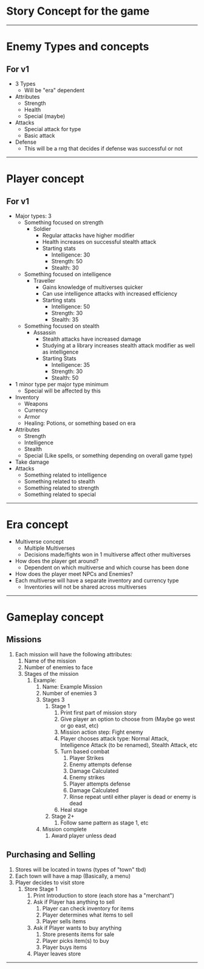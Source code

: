 # Story Concept for the game
_____________________________________
# Enemy Types and concepts
## For v1
* 3 Types
  * Will be "era" dependent
* Attributes
  * Strength
  * Health
  * Special (maybe)
* Attacks
  * Special attack for type
  * Basic attack
* Defense
  * This will be a rng that decides if defense was successful or not
______________________________________________________________________
# Player concept
## For v1
* Major types: 3
  * Something focused on strength
    * Soldier
      * Regular attacks have higher modifier
      * Health increases on successful stealth attack
      * Starting stats
        * Intelligence: 30
        * Strength: 50
        * Stealth: 30
  * Something focused on intelligence
    * Traveller
      * Gains knowledge of multiverses quicker
      * Can use intelligence attacks with increased efficiency
      * Starting stats
        * Intelligence: 50
        * Strength: 30
        * Stealth: 35
  * Something focused on stealth
    * Assassin
      * Stealth attacks have increased damage
      * Studying at a library increases stealth attack modifier as well as intelligence
      * Starting Stats
        * Intelligence: 35
        * Strength: 30
        * Stealth: 50
* 1 minor type per major type minimum
  * Special will be affected by this
* Inventory
  * Weapons
  * Currency
  * Armor
  * Healing: Potions, or something based on era
* Attributes
  * Strength
  * Intelligence
  * Stealth
  * Special (Like spells, or something depending on overall game type)
* Take damage
* Attacks
  * Something related to intelligence
  * Something related to stealth
  * Something related to strength
  * Something related to special
__________________________________
# Era concept
* Multiverse concept
  * Multiple Multiverses
  * Decisions made/fights won in 1 multiverse affect other multiverses
* How does the player get around?
  * Dependent on which multiverse and which course has been done
* How does the player meet NPCs and Enemies?
* Each multiverse will have a separate inventory and currency type
  * Inventories will not be shared across multiverses
__________________________________
# Gameplay concept
## Missions
1. Each mission will have the following attributes:
   1. Name of the mission
   2. Number of enemies to face
   3. Stages of the mission
      1. Example:
         1. Name: Example Mission
         2. Number of enemies 3
         3. Stages 3
            1. Stage 1
               1. Print first part of mission story
               2. Give player an option to choose from (Maybe go west or go east, etc)
               3. Mission action step: Fight enemy
               4. Player chooses attack type: Normal Attack, Intelligence Attack (to be renamed), Stealth Attack, etc
               5. Turn based combat
                  1. Player Strikes
                  2. Enemy attempts defense
                  3. Damage Calculated
                  4. Enemy strikes
                  5. Player attempts defense
                  6. Damage Calculated
                  7. Rinse repeat until either player is dead or enemy is dead
               6. Heal stage
            2. Stage 2+
               1. Follow same pattern as stage 1, etc
         4. Mission complete
            1. Award player unless dead
## Purchasing and Selling
1. Stores will be located in towns (types of "town" tbd)
2. Each town will have a map (Basically, a menu)
3. Player decides to visit store
   1. Store Stage 1
      1. Print Introduction to store (each store has a "merchant")
      2. Ask if Player has anything to sell
         1. Player can check inventory for items
         2. Player determines what items to sell
         3. Player sells items
      3. Ask if Player wants to buy anything
         1. Store presents items for sale
         2. Player picks item(s) to buy
         3. Player buys items
      4. Player leaves store
__________________________________
